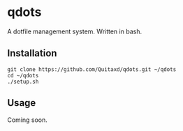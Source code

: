 # qdots

A dotfile management system. Written in bash.

## Installation

```
git clone https://github.com/Quitaxd/qdots.git ~/qdots
cd ~/qdots
./setup.sh
```

## Usage

Coming soon.
